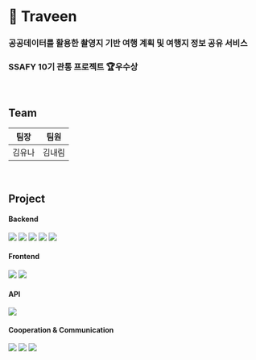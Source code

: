 # 🎥 Traveen
### 공공데이터를 활용한 촬영지 기반 여행 계획 및 여행지 정보 공유 서비스
### SSAFY 10기 관통 프로젝트 🏆우수상

<br/>

## Team
|팀장|팀원|
|------|---|
|김유나|김내림|

<br/>

## Project
#### Backend
<img src="https://img.shields.io/badge/java-007396?style=for-the-badge&logo=java&logoColor=white"> <img src="https://img.shields.io/badge/Spring Boot-6DB33F?style=for-the-badge&logo=Spring Boot&logoColor=white"> <img src="https://img.shields.io/badge/mysql-4479A1?style=for-the-badge&logo=mysql&logoColor=white"> <img src="https://img.shields.io/badge/MyBatis-D90404?style=for-the-badge&logoColor=white"> <img src="https://img.shields.io/badge/Eclipse-2C2255?style=for-the-badge&logo=Eclipse&logoColor=white"> 
#### Frontend
<img src="https://img.shields.io/badge/vue.js-4FC08D?style=for-the-badge&logo=vue.js&logoColor=white"> <img src="https://img.shields.io/badge/visual studio code-007ACC?style=for-the-badge&logo=visual studio code&logoColor=white"> 
#### API
<img src="https://img.shields.io/badge/kakao map-0583F2?style=for-the-badge&logo=kakao&logoColor=white">

#### Cooperation & Communication
<img src="https://img.shields.io/badge/github-181717?style=for-the-badge&logo=github&logoColor=white"> <img src="https://img.shields.io/badge/git-F05032?style=for-the-badge&logo=git&logoColor=white"> <img src="https://img.shields.io/badge/notion-000000?style=for-the-badge&logo=notion&logoColor=white"> 
